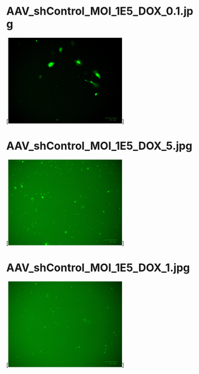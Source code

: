 # AAV_shControl_MOI_1E5_DOX_0.1.jpg

[<img src='AAV_shControl_MOI_1E5_DOX_0.1.jpg' width='300' />]

# AAV_shControl_MOI_1E5_DOX_5.jpg

[<img src='AAV_shControl_MOI_1E5_DOX_5.jpg' width='300' />]

# AAV_shControl_MOI_1E5_DOX_1.jpg

[<img src='AAV_shControl_MOI_1E5_DOX_1.jpg' width='300' />]

